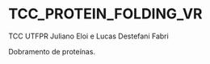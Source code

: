 # TCC_PROTEIN_FOLDING_VR

TCC UTFPR Juliano Eloi e Lucas Destefani Fabri


Dobramento de proteínas.
